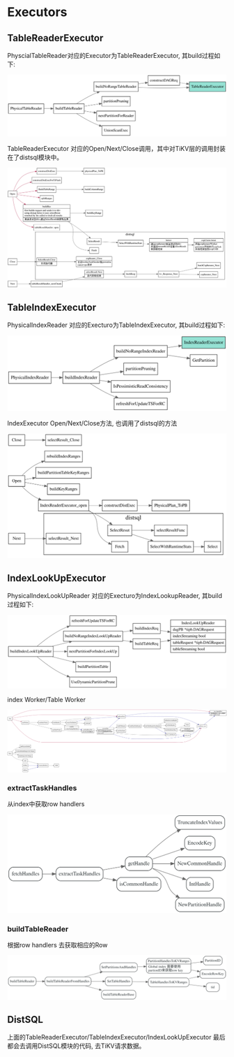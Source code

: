 # Executors

<!-- toc -->

## TableReaderExecutor

PhyscialTableReader对应的Executor为TableReaderExecutor, 其build过程如下:

![build physical table reader](./dot/build_physical_table_reader_executor.svg)

TableReaderExecutor 对应的Open/Next/Close调用，其中对TiKV层的调用封装在了distsql模块中。

![table reader executor](./dot/table_reader_executor.svg)


## TableIndexExecutor

PhysicalIndexReader 对应的Execturo为TableIndexExecutor, 其build过程如下:

![build_index_reader](./dot/build_index_reader.svg)

IndexExecutor Open/Next/Close方法, 也调用了distsql的方法

![table_index_reader_exexutor](./dot/table_index_reader_executor.svg)

## IndexLookUpExecutor

PhysicalIndexLookUpReader 对应的Execturo为IndexLookupReader, 其build过程如下:

![build_index_lookup_executor](./dot/build_index_lookup_executor.svg)

index Worker/Table Worker

![IndexLookUpExecutor](./dot/IndexLookUpExecutor.svg)


### extractTaskHandles

从index中获取row handlers

![](./dot/extractTaskHandlers.svg)

### buildTableReader

根据row handlers 去获取相应的Row

![](./dot/buildTableReader.svg)

## DistSQL

上面的TableReaderExecutor/TableIndexExecutor/IndexLookUpExecutor 最后 
都会去调用DistSQL模块的代码, 去TiKV请求数据。
